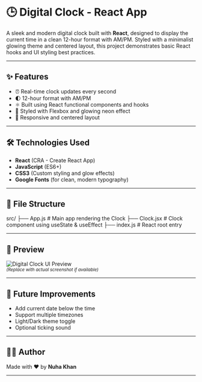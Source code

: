 # 🕒 Digital Clock - React App

A sleek and modern digital clock built with **React**, designed to display the current time in a clean 12-hour format with AM/PM. Styled with a minimalist glowing theme and centered layout, this project demonstrates basic React hooks and UI styling best practices.

---

## ✨ Features

- ⏰ Real-time clock updates every second
- 🌓 12-hour format with AM/PM
- ⚛️ Built using React functional components and hooks
- 💅 Styled with Flexbox and glowing neon effect
- 📱 Responsive and centered layout

---

## 🛠️ Technologies Used

- **React** (CRA - Create React App)
- **JavaScript** (ES6+)
- **CSS3** (Custom styling and glow effects)
- **Google Fonts** (for clean, modern typography)

---

## 📁 File Structure

src/
├── App.js # Main app rendering the Clock
├── Clock.jsx # Clock component using useState & useEffect
├── index.js # React root entry


---

## 📸 Preview

![Digital Clock UI Preview](https://via.placeholder.com/600x300.png?text=Digital+Clock+Preview)  
<sup><i>(Replace with actual screenshot if available)</i></sup>

---

## 🚀 Future Improvements

- Add current date below the time
- Support multiple timezones
- Light/Dark theme toggle
- Optional ticking sound

---

## 🧑‍💻 Author

Made with ❤️ by **Nuha Khan**

---

